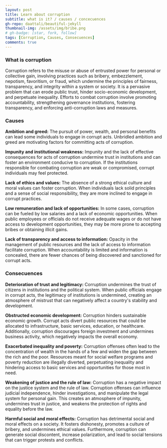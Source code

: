 ```yaml
---
layout: post
title: Learn about corruption
subtitle: what is it? / causes / concecuences 
gh-repo: daattali/beautiful-jekyll
thumbnail-img: /assets/img/bribe.png
# gh-badge: [star, fork, follow]
tags: [Corruption, Causes, Consecuences]
comments: true
---
```


### What is corruption
Corruption refers to the misuse or abuse of entrusted power for personal or collective gain, involving practices such as bribery, embezzlement, nepotism, favoritism, or fraud, which undermine the principles of fairness, transparency, and integrity within a system or society. It is a pervasive problem that can erode public trust, hinder socio-economic development, and perpetuate inequality. Efforts to combat corruption involve promoting accountability, strengthening governance institutions, fostering transparency, and enforcing anti-corruption laws and measures.

### Causes

**Ambition and greed:** The pursuit of power, wealth, and personal benefits can lead some individuals to engage in corrupt acts. Unbridled ambition and greed are motivating factors for committing acts of corruption.

**Impunity and institutional weakness:** Impunity and the lack of effective consequences for acts of corruption undermine trust in institutions and can foster an environment conducive to corruption. If the institutions responsible for combating corruption are weak or compromised, corrupt individuals may feel protected.

**Lack of ethics and values:** The absence of a strong ethical culture and moral values can foster corruption. When individuals lack solid principles and a sense of social responsibility, they are more inclined to engage in corrupt practices.

**Low remuneration and lack of opportunities:** In some cases, corruption can be fueled by low salaries and a lack of economic opportunities. When public employees or officials do not receive adequate wages or do not have access to development opportunities, they may be more prone to accepting bribes or obtaining illicit gains.

**Lack of transparency and access to information:** Opacity in the management of public resources and the lack of access to information facilitate corruption. When accountability is limited and information is concealed, there are fewer chances of being discovered and sanctioned for corrupt acts.

### Consecuences

**Deterioration of trust and legitimacy:** Corruption undermines the trust of citizens in institutions and the political system. When public officials engage in corrupt acts, the legitimacy of institutions is undermined, creating an atmosphere of mistrust that can negatively affect a country's stability and development.

**Obstructed economic development:** Corruption hinders sustainable economic growth. Corrupt acts divert public resources that could be allocated to infrastructure, basic services, education, or healthcare. Additionally, corruption discourages foreign investment and undermines business activity, which negatively impacts the overall economy.

**Exacerbated inequality and poverty:** Corruption offenses often lead to the concentration of wealth in the hands of a few and widen the gap between the rich and the poor. Resources meant for social welfare programs and poverty reduction are illegally diverted, perpetuating inequality and hindering access to basic services and opportunities for those most in need.

**Weakening of justice and the rule of law:** Corruption has a negative impact on the justice system and the rule of law. Corruption offenses can influence judicial independence, hinder investigations, and manipulate the legal system for personal gain. This creates an atmosphere of impunity, undermines trust in justice, and weakens the protection of rights and equality before the law.

**Harmful social and moral effects:** Corruption has detrimental social and moral effects on a society. It fosters dishonesty, promotes a culture of bribery, and undermines ethical values. Furthermore, corruption can generate social discontent, increase polarization, and lead to social tensions that can trigger protests and conflicts.

